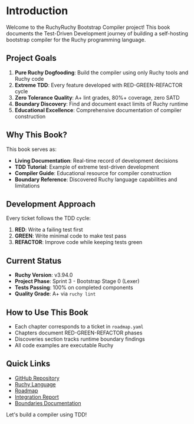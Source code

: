 # Introduction

Welcome to the RuchyRuchy Bootstrap Compiler project! This book documents the Test-Driven Development journey of building a self-hosting bootstrap compiler for the Ruchy programming language.

## Project Goals

1. **Pure Ruchy Dogfooding**: Build the compiler using only Ruchy tools and Ruchy code
2. **Extreme TDD**: Every feature developed with RED-GREEN-REFACTOR cycle
3. **Zero Tolerance Quality**: A+ lint grades, 80%+ coverage, zero SATD
4. **Boundary Discovery**: Find and document exact limits of Ruchy runtime
5. **Educational Excellence**: Comprehensive documentation of compiler construction

## Why This Book?

This book serves as:
- **Living Documentation**: Real-time record of development decisions
- **TDD Tutorial**: Example of extreme test-driven development
- **Compiler Guide**: Educational resource for compiler construction
- **Boundary Reference**: Discovered Ruchy language capabilities and limitations

## Development Approach

Every ticket follows the TDD cycle:

1. **RED**: Write a failing test first
2. **GREEN**: Write minimal code to make test pass
3. **REFACTOR**: Improve code while keeping tests green

## Current Status

- **Ruchy Version**: v3.94.0
- **Project Phase**: Sprint 3 - Bootstrap Stage 0 (Lexer)
- **Tests Passing**: 100% on completed components
- **Quality Grade**: A+ via `ruchy lint`

## How to Use This Book

- Each chapter corresponds to a ticket in `roadmap.yaml`
- Chapters document RED-GREEN-REFACTOR phases
- Discoveries section tracks runtime boundary findings
- All code examples are executable Ruchy

## Quick Links

- [GitHub Repository](https://github.com/paiml/ruchyruchy)
- [Ruchy Language](https://github.com/paiml/ruchy)
- [Roadmap](https://github.com/paiml/ruchyruchy/blob/main/roadmap.yaml)
- [Integration Report](https://github.com/paiml/ruchyruchy/blob/main/INTEGRATION.md)
- [Boundaries Documentation](https://github.com/paiml/ruchyruchy/blob/main/BOUNDARIES.md)

Let's build a compiler using TDD!
